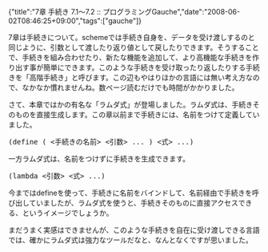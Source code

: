 {"title":"7章 手続き 7.1～7.2 :: プログラミングGauche","date":"2008-06-02T08:46:25+09:00","tags":["gauche"]}

<!-- DATE: 2008-06-01T23:46:25+00:00 -->
<!-- OLDURL: http://d.hatena.ne.jp/cou929_la/20080601/ -->


<div class="section">
<p>7章は手続きについて。schemeでは手続き自身を、データを受け渡しするのと同じように、引数として渡したり返り値として戻したりできます。そうすることで、手続きを組み合わせたり、新たな機能を追加して、より高機能な手続きを作り出す事が簡単にできます。このような手続きを受け取ったり返したりする手続きを「高階手続き」と呼びます。この辺もやはりほかの言語には無い考え方なので、なかなか慣れませんね。数ページ読むだけでも時間がかかりました。</p>
<p>さて、本章ではかの有名な「ラムダ式」が登場しました。ラムダ式は、手続きそのものを直接生成します。この章以前まで手続きには、名前をつけて定義していました。</p>
<pre class="syntax-highlight">
<span class="synSpecial">(</span><span class="synStatement">define</span> <span class="synSpecial">(</span> <span class="synError"><手続きの名前></span> <span class="synError"><引数></span> <span class="synConstant">...</span> <span class="synSpecial">)</span> <span class="synError"><式></span> <span class="synConstant">...</span><span class="synSpecial">)</span>
</pre>

<p>一方ラムダ式は、名前をつけずに手続きを生成できます。</p>
<pre class="syntax-highlight">
<span class="synSpecial">(</span><span class="synStatement">lambda</span> <span class="synError"><引数></span> <span class="synError"><式></span> <span class="synConstant">...</span><span class="synSpecial">)</span>
</pre>

<p>今まではdefineを使って、手続きに名前をバインドして、名前経由で手続きを呼び出していましたが、ラムダ式を使うと、手続きそのものに直接アクセスできる、というイメージでしょうか。</p>
<p>まだうまく実感はできませんが、このような手続きを自在に受け渡しできる言語では、確かにラムダ式は強力なツールだなと、なんとなくですが思いました。</p>
</div>






